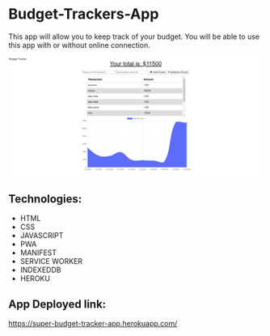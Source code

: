 # Budget-Trackers-App

This app will allow you to keep track of your budget. You will be able to use this app with or without online connection. 

![alt text](https://github.com/rogercerpa/Budget-Trackers-App/blob/master/public/icons/demo-image.PNG)

## Technologies:

* HTML
* CSS
* JAVASCRIPT
* PWA
* MANIFEST
* SERVICE WORKER
* INDEXEDDB
* HEROKU 



## App Deployed link:

https://super-budget-tracker-app.herokuapp.com/